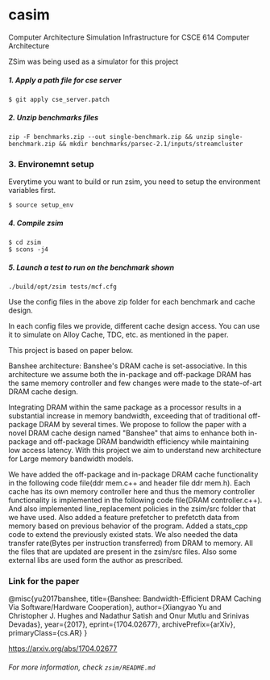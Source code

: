 # casim
Computer Architecture Simulation Infrastructure for CSCE 614 Computer Architecture

ZSim was being used as a simulator for this project

##### 1. Apply a path file for cse server

```
$ git apply cse_server.patch
```

##### 2. Unzip benchmarks files

```
zip -F benchmarks.zip --out single-benchmark.zip && unzip single-benchmark.zip && mkdir benchmarks/parsec-2.1/inputs/streamcluster
```

### 3. Environemnt setup

Everytime you want to build or run zsim, you need to setup the environment variables first.

```
$ source setup_env
```

##### 4. Compile zsim

```
$ cd zsim
$ scons -j4
```

##### 5. Launch a test to run on the benchmark shown

```
./build/opt/zsim tests/mcf.cfg
```

Use the config files in the above zip folder for each benchmark and cache design.

In each config files we provide, different cache design access. You can use it to simulate on Alloy Cache, TDC, etc. as mentioned in the paper.


This project is based on paper below.

Banshee architecture: Banshee's DRAM cache is set-associative. In this architecture we assume both the in-package and off-package DRAM has the same memory controller and few changes were made to the state-of-art DRAM cache design.

Integrating DRAM within the same package as a processor results in a substantial increase in memory bandwidth, exceeding that of traditional off-package DRAM by several times.
We propose to follow the paper with a novel DRAM cache design named "Banshee" that aims to enhance both in-package and off-package DRAM bandwidth efficiency while maintaining low access latency. With this project we aim to understand new architecture for Large memory bandwidth models.

We have added the off-package and in-package DRAM cache functionality in the following code file(ddr mem.c++ and header file ddr mem.h). Each cache has its own memory controller here and thus the memory controller functionality is implemented in the following code file(DRAM controller.c++). And also implemented line_replacement policies in the zsim/src folder that we have used. Also added a feature prefetcher to prefetcth data from memory based on previous behavior of the program. Added a stats_cpp code to extend the previously existed stats. We also needed the data transfer rate(Bytes per instruction transferred) from DRAM to memory. All the files that are updated are present in the zsim/src files. Also some external libs are used form the author as prescribed. 

### Link for the paper

@misc{yu2017banshee,
      title={Banshee: Bandwidth-Efficient DRAM Caching Via Software/Hardware Cooperation}, 
      author={Xiangyao Yu and Christopher J. Hughes and Nadathur Satish and Onur Mutlu and Srinivas Devadas},
      year={2017},
      eprint={1704.02677},
      archivePrefix={arXiv},
      primaryClass={cs.AR}
}


https://arxiv.org/abs/1704.02677

###### For more information, check `zsim/README.md`
